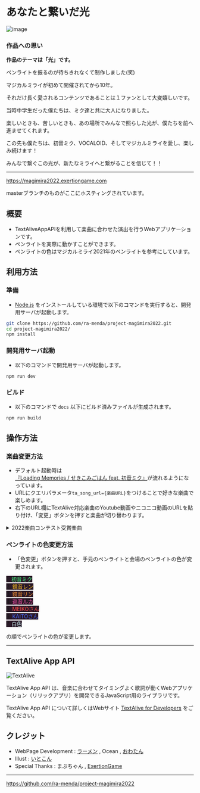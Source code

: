 # あなたと繋いだ光

![image](https://user-images.githubusercontent.com/16377686/179467303-f18077b4-d6b9-4d6d-a2b1-38ce11016923.png)

### 作品への思い

**作品のテーマは「光」です。**

ペンライトを振るのが待ちきれなくて制作しました(笑)

マジカルミライが初めて開催されてから10年。

それだけ長く愛されるコンテンツであることは１ファンとして大変嬉しいです。

当時中学生だった僕たちは、ミク達と共に大人になりました。

楽しいときも、苦しいときも、あの場所でみんなで照らした光が、僕たちを前へ進ませてくれます。

この先も僕たちは、初音ミク、VOCALOID、そしてマジカルミライを愛し、楽しみ続けます！

みんなで繋ぐこの光が、新たなミライへと繋がることを信じて！！

---

https://magimira2022.exertiongame.com

masterブランチのものがここにホスティングされています。

## 概要

* TextAliveAppAPIを利用して楽曲に合わせた演出を行うWebアプリケーションです。
* ペンライトを実際に動かすことができます。
* ペンライトの色はマジカルミライ2021年のペンライトを参考にしています。

## 利用方法

### 準備

* [Node.js](https://nodejs.org/) をインストールしている環境で以下のコマンドを実行すると、開発用サーバが起動します。

```sh
git clone https://github.com/ra-menda/project-magimira2022.git
cd project-magimira2022/
npm install
```

### 開発用サーバ起動

* 以下のコマンドで開発用サーバが起動します。

```sh
npm run dev
```

### ビルド

* 以下のコマンドで `docs` 以下にビルド済みファイルが生成されます。

```sh
npm run build
```

## 操作方法

### 楽曲変更方法

* デフォルト起動時は[『Loading Memories / せきこみごはん feat. 初音ミク』](https://www.youtube.com/watch?v=ZOTJgXBkJpc)が流れるようになっています。
* URLにクエリパラメータ`ta_song_url={楽曲URL}`をつけることで好きな楽曲で楽しめます。
* 右下のURL欄にTextAlive対応楽曲のYoutube動画やニコニコ動画のURLを貼り付け、「変更」ボタンを押すと楽曲が切り替わります。

<details>
<summary>2022楽曲コンテスト受賞楽曲</summary>

[『Loading Memories / せきこみごはん feat. 初音ミク』https://www.youtube.com/watch?v=ZOTJgXBkJpc](https://www.youtube.com/watch?v=ZOTJgXBkJpc)

[『青に溶けた風船 / 初音ミク』https://piapro.jp/t/9cSd/20220205030039](https://piapro.jp/t/9cSd/20220205030039)

[『歌の欠片と / MEIKO』https://www.youtube.com/watch?v=CkIy0PdUGjk](https://www.youtube.com/watch?v=CkIy0PdUGjk)

[『未完のストーリー / 初音ミク』https://www.youtube.com/watch?v=GSt0gPV2E9M](https://www.youtube.com/watch?v=GSt0gPV2E9M)

[『Miku＆cat nap - みはるかす』https://www.youtube.com/watch?v=qVTavYjd9Ek](https://www.youtube.com/watch?v=qVTavYjd9Ek)

[『201 - fear ft. hatsune miku』https://www.youtube.com/watch?v=ZK2rp1VdNy4](https://www.youtube.com/watch?v=ZK2rp1VdNy4)
</details>

### ペンライトの色変更方法

* 「色変更」ボタンを押すと、手元のペンライトと会場のペンライトの色が変更されます。

<span style="background-color:#130110E5">
1. <span style="color: #46FF82 ">初音ミク</span><br>
2. <span style="color: #ffc527">鏡音レン</span><br>
3. <span style="color: #f58e2d">鏡音リン</span><br>
4. <span style="color: #fc52ad">巡音ルカ</span><br>
5. <span style="color: #ff4848">MEIKOさん</span><br>
6. <span style="color: #4668ff">KAITOさん</span><br>
7. <span style="color: #d6ffff">白色</span><br>
</span>

の順でペンライトの色が変更します。

---

## TextAlive App API

![TextAlive](https://i.gyazo.com/thumb/1000/5301e6f642d255c5cfff98e049b6d1f3-png.png)

TextAlive App API は、音楽に合わせてタイミングよく歌詞が動くWebアプリケーション（リリックアプリ）を開発できるJavaScript用のライブラリです。

TextAlive App API について詳しくはWebサイト [TextAlive for Developers](https://developer.textalive.jp/) をご覧ください。

## クレジット

* WebPage Development : [ラーメン](https://twitter.com/ramenda) , Ocean , [おわたん](https://twitter.com/owatan1341)
* Illust : [いとこん](https://twitter.com/itokon71)
* Special Thanks : まぶちゃん , [ExertionGame](https://twitter.com/ExertionGame)

---
https://github.com/ra-menda/project-magimira2022
